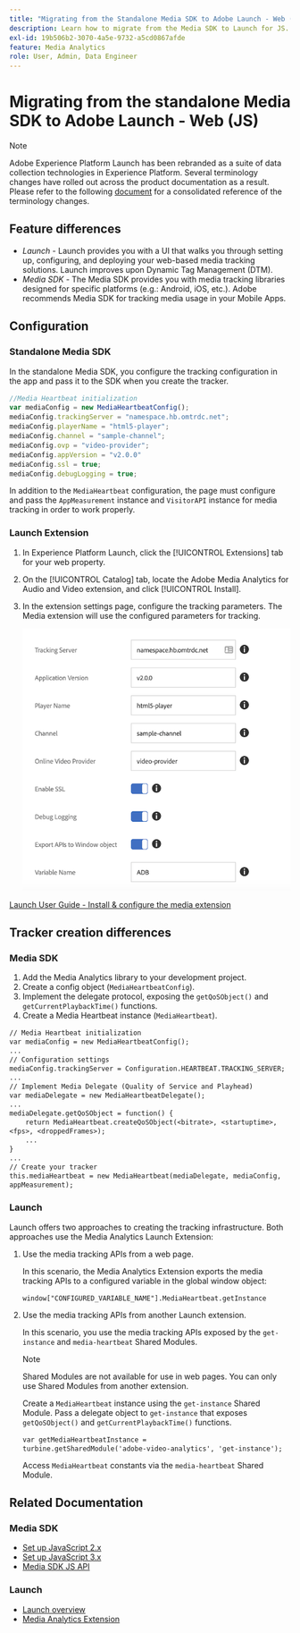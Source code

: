 ```yaml
---
title: "Migrating from the Standalone Media SDK to Adobe Launch - Web (JS)"
description: Learn how to migrate from the Media SDK to Launch for JS.
exl-id: 19b506b2-3070-4a5e-9732-a5cd0867afde
feature: Media Analytics
role: User, Admin, Data Engineer
---
```

# Migrating from the standalone Media SDK to Adobe Launch - Web (JS)

>[!NOTE]
>Adobe Experience Platform Launch has been rebranded as a suite of data collection technologies in Experience Platform. Several terminology changes have rolled out across the product documentation as a result. Please refer to the following [document](https://experienceleague.adobe.com/docs/experience-platform/tags/term-updates.html?lang=en) for a consolidated reference of the terminology changes.

## Feature differences

* *Launch* - Launch provides you with a UI that walks you through setting up, configuring, and deploying your web-based media tracking solutions. Launch improves upon Dynamic Tag Management (DTM).
* *Media SDK* - The Media SDK provides you with media tracking libraries designed for specific platforms (e.g.: Android, iOS, etc.). Adobe recommends Media SDK for tracking media usage in your Mobile Apps.

## Configuration

### Standalone Media SDK

In the standalone Media SDK, you configure the tracking configuration in the app
and pass it to the SDK when you create the tracker.

```javascript
//Media Heartbeat initialization
var mediaConfig = new MediaHeartbeatConfig();
mediaConfig.trackingServer = "namespace.hb.omtrdc.net";
mediaConfig.playerName = "html5-player";
mediaConfig.channel = "sample-channel";
mediaConfig.ovp = "video-provider";
mediaConfig.appVersion = "v2.0.0"
mediaConfig.ssl = true;
mediaConfig.debugLogging = true;
```

In addition to the `MediaHeartbeat` configuration, the page must configure and pass
the `AppMeasurement` instance and `VisitorAPI` instance for media tracking in order
to work properly.

### Launch Extension

1. In Experience Platform Launch, click the [!UICONTROL Extensions] tab for your
    web property.
1. On the [!UICONTROL Catalog] tab, locate the Adobe Media Analytics for Audio and
    Video extension, and click [!UICONTROL Install].
1. In the extension settings page, configure the tracking parameters.
    The Media extension will use the configured parameters for tracking.

    ![](assets/launch_config_js.png)

[Launch User Guide - Install & configure the media extension](https://experienceleague.adobe.com/docs/experience-platform/tags/extensions/adobe/media-analytics/overview.html#install-and-configure-the-ma-extension)

## Tracker creation differences

### Media SDK

1. Add the Media Analytics library to your development project.
1. Create a config object (`MediaHeartbeatConfig`).
1. Implement the delegate protocol, exposing the `getQoSObject()` and `getCurrentPlaybackTime()` functions.
1. Create a Media Heartbeat instance (`MediaHeartbeat`).

```
// Media Heartbeat initialization
var mediaConfig = new MediaHeartbeatConfig();
...
// Configuration settings
mediaConfig.trackingServer = Configuration.HEARTBEAT.TRACKING_SERVER;
...
// Implement Media Delegate (Quality of Service and Playhead)
var mediaDelegate = new MediaHeartbeatDelegate();
...
mediaDelegate.getQoSObject = function() {
    return MediaHeartbeat.createQoSObject(<bitrate>, <startuptime>, <fps>, <droppedFrames>);
    ...
}
...
// Create your tracker
this.mediaHeartbeat = new MediaHeartbeat(mediaDelegate, mediaConfig, appMeasurement);
```

<!--  Dead Link - from 2019 - can't locate where this should go
[Media SDK - Tracker Creation](https://experienceleague.adobe.com/docs/media-analytics/using/sdk-implement/cookbook/sdk-vs-launch-qoe.html) -->

### Launch

Launch offers two approaches to creating the tracking infrastructure. Both approaches use the Media Analytics Launch Extension:

1. Use the media tracking APIs from a web page.

    In this scenario, the Media Analytics Extension exports the media tracking APIs to a configured variable in the global window object:

    ```
    window["CONFIGURED_VARIABLE_NAME"].MediaHeartbeat.getInstance
    ```

1. Use the media tracking APIs from another Launch extension.

    In this scenario, you use the media tracking APIs exposed by the `get-instance` and `media-heartbeat` Shared Modules.

    >[!NOTE]
    >
    >Shared Modules are not available for use in web pages. You can only use Shared Modules from another extension.

    Create a `MediaHeartbeat` instance using the `get-instance` Shared Module.
    Pass a delegate object to `get-instance` that exposes `getQoSObject()` and `getCurrentPlaybackTime()` functions.

    ```
    var getMediaHeartbeatInstance =
    turbine.getSharedModule('adobe-video-analytics', 'get-instance');
    ```

    Access `MediaHeartbeat` constants via the `media-heartbeat` Shared Module.

## Related Documentation

### Media SDK

* [Set up JavaScript 2.x](/help/sdk-implement/setup/setup-javascript/set-up-js-2.md)
* [Set up JavaScript 3.x](/help/sdk-implement/setup/setup-javascript/set-up-js-3.md)
* [Media SDK JS API](https://adobe-marketing-cloud.github.io/media-sdks/reference/javascript/MediaHeartbeat.html)

### Launch

* [Launch overview](https://experienceleague.adobe.com/docs/experience-platform/tags/home.html)
* [Media Analytics Extension](https://experienceleague.adobe.com/docs/experience-platform/tags/extensions/adobe/media-analytics/overview.html)
